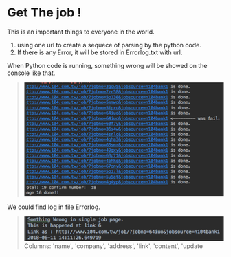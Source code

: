 # Get The job !
This is an important things to everyone in the world.
1. using one url to create a sequece of parsing by the python code.
2. If there is any Error, it will be stored in Errorlog.txt with url.

When Python code is running, something wrong will be showed on the console like that.
>![](https://raw.githubusercontent.com/tkionshao/Get_The_Job_104/master/example/Screen%20Shot%202018-06-11%20at%202.13.43%20PM.png)
> 
> 
We could find log in file Errorlog.
>![](https://raw.githubusercontent.com/tkionshao/Get_The_Job_104/master/example/Screen%20Shot%202018-06-11%20at%202.13.54%20PM.png)
> Columns: 'name', 'company', 'address', 'link', 'content', 'update